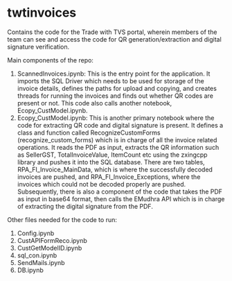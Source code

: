 # twtinvoices
Contains the code for the Trade with TVS portal, wherein members of the team can see and access the code for QR generation/extraction and digital signature verification.

Main components of the repo:

1. ScannedInvoices.ipynb: This is the entry point for the application. It imports the SQL Driver which needs to be used for storage of the invoice details, defines the paths for upload and copying, and creates threads for running the invoices and finds out whether QR codes are present or not. This code also calls another notebook, Ecopy_CustModel.ipynb.
2. Ecopy_CustModel.ipynb: This is another primary notebook where the code for extracting QR code and digital signature is present. It defines a class and function called RecognizeCustomForms (recognize_custom_forms) which is in charge of all the invoice related operations. It reads the PDF as input, extracts the QR information such as SellerGST, TotalInvoiceValue, ItemCount etc using the zxingcpp library and pushes it into the SQL database. There are two tables, RPA_FI_Invoice_MainData, which is where the successfully decoded invoices are pushed, and RPA_FI_Invoice_Exceptions, where the invoices which could not be decoded properly are pushed.
Subsequently, there is also a component of the code that takes the PDF as input in base64 format, then calls the EMudhra API which is in charge of extracting the digital signature from the PDF.

Other files needed for the code to run:
1. Config.ipynb
2. CustAPIFormReco.ipynb
3. CustGetModelID.ipynb
4. sql_con.ipynb
5. SendMails.ipynb
6. DB.ipynb
